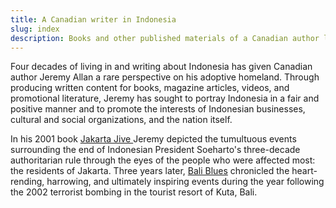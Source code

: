 ```yaml
---
title: A Canadian writer in Indonesia
slug: index
description: Books and other published materials of a Canadian author living in Indonesia.
---
```


Four decades of living in and writing about Indonesia has given Canadian author Jeremy Allan a rare perspective on his adoptive homeland. Through producing written content for books, magazine articles, videos, and promotional literature, Jeremy has sought to portray Indonesia in a fair and positive manner and to promote the interests of Indonesian businesses, cultural and social organizations, and the nation itself.

In his 2001 book  [Jakarta Jive ](link://slug/jakarta_jive) Jeremy depicted the tumultuous events surrounding the end of Indonesian President Soeharto's three-decade authoritarian rule  through the eyes of the people who were affected most: the residents of Jakarta. Three years later,  [Bali Blues](link://slug/bali_blues) chronicled the heart-rending, harrowing, and
ultimately inspiring events during the year following the 2002 terrorist bombing in the tourist resort of Kuta, Bali.   